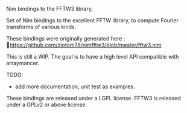 Nim bindings to the FFTW3 library.

Set of Nim bindings to the excellent FFTW library, to compute Fourier transforms of various kinds.

These bindings were originally generated here : https://github.com/ziotom78/nimfftw3/blob/master/fftw3.nim

This is still a WIP. The goal is to have a high level API compatible with arraymancer.

TODO:
  * add more documentation, unit test as examples.

These bindings are released under a LGPL license. FFTW3 is released under a GPLv2 or above license.
